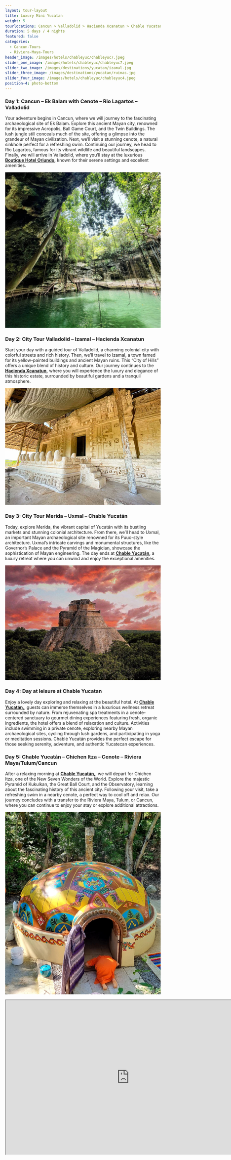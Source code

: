 ```yaml
---
layout: tour-layout
title: Luxury Mini Yucatan
weight: 5
tourlocations: Cancun > Valladolid > Hacienda Xcanatun > Chable Yucatan > Riviera Maya
duration: 5 days / 4 nights
featured: false
categories:
  - Cancun-Tours
  - Riviera-Maya-Tours
header_image: /images/hotels/chableyuc/chableyuc7.jpeg
slider_one_image: /images/hotels/chableyuc/chableyuc7.jpeg
slider_two_image: /images/destinations/yucatan/izamal.jpg
slider_three_image: /images/destinations/yucatan/ruinas.jpg
slider_four_image: /images/hotels/chableyuc/chableyuc4.jpeg
position-4: photo-bottom
---
```


### Day 1: Cancun – Ek Balam with Cenote – Rio Lagartos – Valladolid

Your adventure begins in Cancun, where we will journey to the fascinating archaeological site of Ek Balam. Explore this ancient Mayan city, renowned for its impressive Acropolis, Ball Game Court, and the Twin Buildings. The lush jungle still conceals much of the site, offering a glimpse into the grandeur of Mayan civilization. Next, we’ll visit a stunning cenote, a natural sinkhole perfect for a refreshing swim. Continuing our journey, we head to Rio Lagartos, famous for its vibrant wildlife and beautiful landscapes. Finally, we will arrive in Valladolid, where you’ll stay at the luxurious <strong>[Boutique Hotel Oriundo](/hotels/oriundo),</strong> known for their serene settings and excellent amenities.

![](/images/tours/cenote.jpg)

### Day 2: City Tour Valladolid – Izamal – Hacienda Xcanatun

Start your day with a guided tour of Valladolid, a charming colonial city with colorful streets and rich history. Then, we’ll travel to Izamal, a town famed for its yellow-painted buildings and ancient Mayan ruins. This “City of Hills” offers a unique blend of history and culture. Our journey continues to the <strong>[Hacienda Xcanatun](/hotels/xcanatun),</strong> where you will experience the luxury and elegance of this historic estate, surrounded by beautiful gardens and a tranquil atmosphere.

![](/images/tours/ekbalam.jpg)

### Day 3: City Tour Merida – Uxmal – Chable Yucatán

Today, explore Merida, the vibrant capital of Yucatán with its bustling markets and stunning colonial architecture. From there, we’ll head to Uxmal, an important Mayan archaeological site renowned for its Puuc-style architecture. Uxmal’s intricate carvings and monumental structures, like the Governor’s Palace and the Pyramid of the Magician, showcase the sophistication of Mayan engineering. The day ends at <strong>[Chable Yucatán](/hotels/chableyuc),</strong> a luxury retreat where you can unwind and enjoy the exceptional amenities.

![](/images/destinations/yucatan/yucatan9.jpg)


### Day 4: Day at leisure at Chable Yucatan

Enjoy a lovely day exploring and relaxing at the beautiful hotel. At <strong>[Chable Yucatán](/hotels/chableyuc),</strong>, guests can immerse themselves in a luxurious wellness retreat surrounded by nature. From rejuvenating spa treatments in a cenote-centered sanctuary to gourmet dining experiences featuring fresh, organic ingredients, the hotel offers a blend of relaxation and culture. Activities include swimming in a private cenote, exploring nearby Mayan archaeological sites, cycling through lush gardens, and participating in yoga or meditation sessions. Chablé Yucatán provides the perfect escape for those seeking serenity, adventure, and authentic Yucatecan experiences.


### Day 5: Chable Yucatán – Chichen Itza – Cenote – Riviera Maya/Tulum/Cancun

After a relaxing morning at <strong>[Chable Yucatán](/hotels/chableyuc),</strong>, we will depart for Chichen Itza, one of the New Seven Wonders of the World. Explore the majestic Pyramid of Kukulkan, the Great Ball Court, and the Observatory, learning about the fascinating history of this ancient city. Following your visit, take a refreshing swim in a nearby cenote, a perfect way to cool off and relax. Our journey concludes with a transfer to the Riviera Maya, Tulum, or Cancun, where you can continue to enjoy your stay or explore additional attractions.

![](/images/hotels/chableyuc/chableyuc6.jpg)

<div class="map-container">

<iframe src="https://www.google.com/maps/d/u/0/embed?mid=1hXO0LcfrxHWuPfMBnQL_REZo9M00a_Q&amp;ehbc=2E312F&amp;noprof=1" width="800" height="500"></iframe>

</div>

&nbsp;